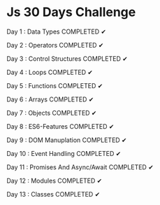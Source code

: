 <h1> Js 30 Days Challenge </h1>
Day 1 : Data Types
COMPLETED ✔

Day 2 : Operators
COMPLETED ✔

Day 3 : Control Structures
COMPLETED ✔

Day 4 : Loops
COMPLETED ✔

Day 5 : Functions
COMPLETED ✔

Day 6 : Arrays
COMPLETED ✔

Day 7 : Objects
COMPLETED ✔

Day 8 : ES6-Features
COMPLETED ✔

Day 9 : DOM Manuplation
COMPLETED ✔

Day 10 : Event Handling
COMPLETED ✔

Day 11 : Promises And Async/Await
COMPLETED ✔

Day 12 : Modules 
COMPLETED ✔

Day 13 : Classes
COMPLETED ✔